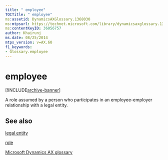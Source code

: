 ```yaml
---
title: " employee"
TOCTitle: " employee"
ms:assetid: DynamicsAXGlossary.1368030
ms:mtpsurl: https://technet.microsoft.com/library/dynamicsaxglossary.1368030(v=AX.60)
ms:contentKeyID: 36056757
author: Khairunj
ms.date: 08/25/2014
mtps_version: v=AX.60
f1_keywords:
- Glossary.employee
---
```


# employee


[!INCLUDE[archive-banner](includes/archive-banner.md)]

A role assumed by a person who participates in an employee-employer relationship with a legal entity.

## See also

[legal entity](legal-entity.md)

[role](role.md)

[Microsoft Dynamics AX glossary](glossary/microsoft-dynamics-ax-glossary.md)

  


